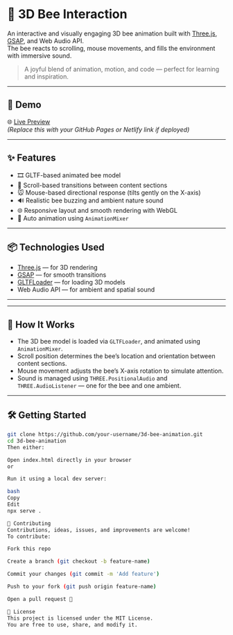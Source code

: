 # 🐝 3D Bee Interaction

An interactive and visually engaging 3D bee animation built with [Three.js](https://threejs.org/), [GSAP](https://greensock.com/gsap/), and Web Audio API.  
The bee reacts to scrolling, mouse movements, and fills the environment with immersive sound.  

> A joyful blend of animation, motion, and code — perfect for learning and inspiration.

---

## 🚀 Demo

🌐 [Live Preview](#)  
*(Replace this with your GitHub Pages or Netlify link if deployed)*

---

## ✨ Features

- 🎞️ GLTF-based animated bee model
- 🧭 Scroll-based transitions between content sections
- 🐭 Mouse-based directional response (tilts gently on the X-axis)
- 🔊 Realistic bee buzzing and ambient nature sound
- 🌐 Responsive layout and smooth rendering with WebGL
- 🔁 Auto animation using `AnimationMixer`

---

## 📦 Technologies Used

- [Three.js](https://threejs.org/) — for 3D rendering
- [GSAP](https://greensock.com/gsap/) — for smooth transitions
- [GLTFLoader](https://threejs.org/docs/#examples/en/loaders/GLTFLoader) — for loading 3D models
- Web Audio API — for ambient and spatial sound

---

---

## 🧠 How It Works

- The 3D bee model is loaded via `GLTFLoader`, and animated using `AnimationMixer`.
- Scroll position determines the bee’s location and orientation between content sections.
- Mouse movement adjusts the bee’s X-axis rotation to simulate attention.
- Sound is managed using `THREE.PositionalAudio` and `THREE.AudioListener` — one for the bee and one ambient.

---

## 🛠 Getting Started

```bash
git clone https://github.com/your-username/3d-bee-animation.git
cd 3d-bee-animation
Then either:

Open index.html directly in your browser
or

Run it using a local dev server:

bash
Copy
Edit
npx serve .

🤝 Contributing
Contributions, ideas, issues, and improvements are welcome!
To contribute:

Fork this repo

Create a branch (git checkout -b feature-name)

Commit your changes (git commit -m 'Add feature')

Push to your fork (git push origin feature-name)

Open a pull request 🎉

📄 License
This project is licensed under the MIT License.
You are free to use, share, and modify it.

